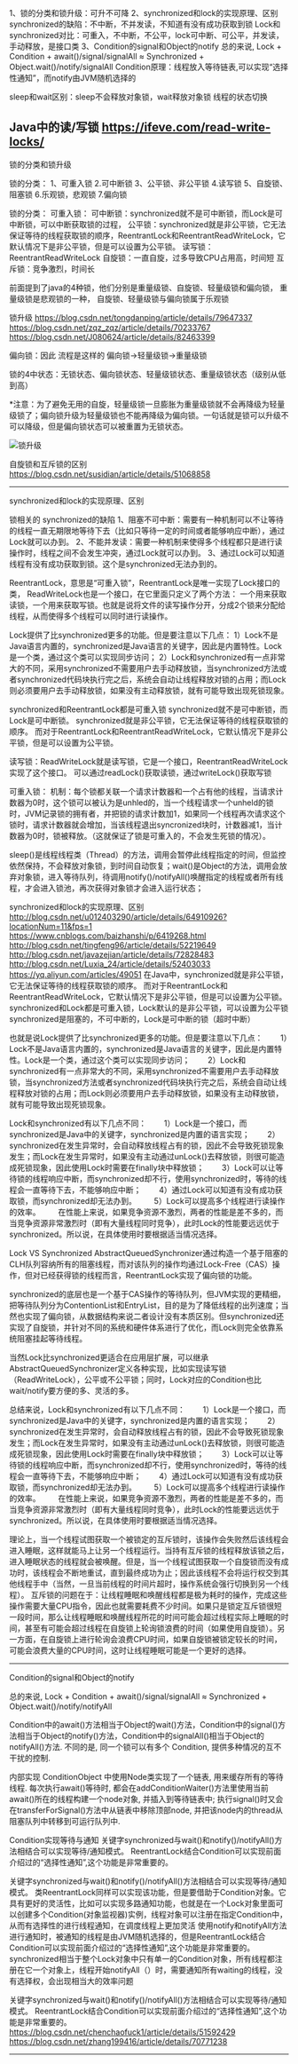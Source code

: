 1、锁的分类和锁升级：可升不可降
2、synchronized和lock的实现原理、区别
    synchronized的缺陷：不中断，不并发读，不知道有没有成功获取到锁
    Lock和synchronized对比：可重入，不中断，不公平，lock可中断、可公平，并发读，手动释放，是接口类
3、Condition的signal和Object的notify
    总的来说, Lock + Condition + await()/signal/signalAll ≈ Synchronized + Object.wait()/notify/signalAll
    Condition原理：线程放入等待链表,可以实现“选择性通知”，而notify由JVM随机选择的



sleep和wait区别：sleep不会释放对象锁，wait释放对象锁
线程的状态切换

Java中的读/写锁
https://ifeve.com/read-write-locks/
---------------------------------------------------------------------------------------------------------------------  
锁的分类和锁升级

锁的分类：
1、可重入锁
2.可中断锁
3、公平锁、非公平锁
4.读写锁
5、自旋锁、阻塞锁
6.乐观锁，悲观锁
7.偏向锁


锁的分类：
可重入锁：
可中断锁：synchronized就不是可中断锁，而Lock是可中断锁，可以中断获取锁的过程，
公平锁：synchronized就是非公平锁，它无法保证等待的线程获取锁的顺序，ReentrantLock和ReentrantReadWriteLock，它默认情况下是非公平锁，但是可以设置为公平锁。
读写锁：ReentrantReadWriteLock
自旋锁：一直自旋，过多导致CPU占用高，时间短
互斥锁：竞争激烈，时间长


前面提到了java的4种锁，他们分别是重量级锁、自旋锁、轻量级锁和偏向锁，
重量级锁是悲观锁的一种，
自旋锁、轻量级锁与偏向锁属于乐观锁


锁升级
https://blog.csdn.net/tongdanping/article/details/79647337
https://blog.csdn.net/zqz_zqz/article/details/70233767
https://blog.csdn.net/J080624/article/details/82463399

偏向锁：因此 流程是这样的 偏向锁->轻量级锁->重量级锁


锁的4中状态：无锁状态、偏向锁状态、轻量级锁状态、重量级锁状态（级别从低到高）

*注意：为了避免无用的自旋，轻量级锁一旦膨胀为重量级锁就不会再降级为轻量级锁了；偏向锁升级为轻量级锁也不能再降级为偏向锁。一句话就是锁可以升级不可以降级，但是偏向锁状态可以被重置为无锁状态。

![锁升级](../../quickstart-document/doc/interview/image/lockupgrade.png "ReferencePicture")


自旋锁和互斥锁的区别
https://blog.csdn.net/susidian/article/details/51068858


---------------------------------------------------------------------------------------------------------------------  
synchronized和lock的实现原理、区别

锁相关的
synchronized的缺陷
1、阻塞不可中断：需要有一种机制可以不让等待的线程一直无期限地等待下去（比如只等待一定的时间或者能够响应中断），通过Lock就可以办到。 
2、不能并发读：需要一种机制来使得多个线程都只是进行读操作时，线程之间不会发生冲突，通过Lock就可以办到。 
3、通过Lock可以知道线程有没有成功获取到锁。这个是synchronized无法办到的。

ReentrantLock，意思是“可重入锁”，ReentrantLock是唯一实现了Lock接口的类，
ReadWriteLock也是一个接口，在它里面只定义了两个方法：
一个用来获取读锁，一个用来获取写锁。也就是说将文件的读写操作分开，分成2个锁来分配给线程，从而使得多个线程可以同时进行读操作。

Lock提供了比synchronized更多的功能。但是要注意以下几点： 
1）Lock不是Java语言内置的，synchronized是Java语言的关键字，因此是内置特性。Lock是一个类，通过这个类可以实现同步访问； 
2）Lock和synchronized有一点非常大的不同，采用synchronized不需要用户去手动释放锁，当synchronized方法或者synchronized代码块执行完之后，系统会自动让线程释放对锁的占用；而Lock则必须要用户去手动释放锁，如果没有主动释放锁，就有可能导致出现死锁现象。

synchronized和ReentrantLock都是可重入锁
synchronized就不是可中断锁，而Lock是可中断锁。
synchronized就是非公平锁，它无法保证等待的线程获取锁的顺序。 而对于ReentrantLock和ReentrantReadWriteLock，它默认情况下是非公平锁，但是可以设置为公平锁。 

读写锁：ReadWriteLock就是读写锁，它是一个接口，ReentrantReadWriteLock实现了这个接口。 可以通过readLock()获取读锁，通过writeLock()获取写锁

可重入锁：
机制：每个锁都关联一个请求计数器和一个占有他的线程，当请求计数器为0时，这个锁可以被认为是unhled的，当一个线程请求一个unheld的锁时，JVM记录锁的拥有者，并把锁的请求计数加1，如果同一个线程再次请求这个锁时，请求计数器就会增加，当该线程退出syncronized块时，计数器减1，当计数器为0时，锁被释放。（这就保证了锁是可重入的，不会发生死锁的情况）。


sleep()是线程线程类（Thread）的方法，调用会暂停此线程指定的时间，但监控依然保持，不会释放对象锁，到时间自动恢复；wait()是Object的方法，调用会放弃对象锁，进入等待队列，待调用notify()/notifyAll()唤醒指定的线程或者所有线程，才会进入锁池，再次获得对象锁才会进入运行状态；


synchronized和lock的实现原理、区别
http://blog.csdn.net/u012403290/article/details/64910926?locationNum=11&fps=1
https://www.cnblogs.com/baizhanshi/p/6419268.html
http://blog.csdn.net/tingfeng96/article/details/52219649
http://blog.csdn.net/javazejian/article/details/72828483
http://blog.csdn.net/Luxia_24/article/details/52403033
https://yq.aliyun.com/articles/49051
在Java中，synchronized就是非公平锁，它无法保证等待的线程获取锁的顺序。
而对于ReentrantLock和ReentrantReadWriteLock，它默认情况下是非公平锁，但是可以设置为公平锁。
synchronized和Lock都是可重入锁，Lock默认的是非公平锁，可以设置为公平锁
synchronized是阻塞的，不可中断的，Lock是可中断的锁（超时中断）

也就是说Lock提供了比synchronized更多的功能。但是要注意以下几点：
　　1）Lock不是Java语言内置的，synchronized是Java语言的关键字，因此是内置特性。Lock是一个类，通过这个类可以实现同步访问；
　　2）Lock和synchronized有一点非常大的不同，采用synchronized不需要用户去手动释放锁，当synchronized方法或者synchronized代码块执行完之后，系统会自动让线程释放对锁的占用；而Lock则必须要用户去手动释放锁，如果没有主动释放锁，就有可能导致出现死锁现象。

Lock和synchronized有以下几点不同：
　　1）Lock是一个接口，而synchronized是Java中的关键字，synchronized是内置的语言实现；
　　2）synchronized在发生异常时，会自动释放线程占有的锁，因此不会导致死锁现象发生；而Lock在发生异常时，如果没有主动通过unLock()去释放锁，则很可能造成死锁现象，因此使用Lock时需要在finally块中释放锁；
　　3）Lock可以让等待锁的线程响应中断，而synchronized却不行，使用synchronized时，等待的线程会一直等待下去，不能够响应中断；
　　4）通过Lock可以知道有没有成功获取锁，而synchronized却无法办到。
　　5）Lock可以提高多个线程进行读操作的效率。
　　在性能上来说，如果竞争资源不激烈，两者的性能是差不多的，而当竞争资源非常激烈时（即有大量线程同时竞争），此时Lock的性能要远远优于synchronized。所以说，在具体使用时要根据适当情况选择。

Lock VS Synchronized
AbstractQueuedSynchronizer通过构造一个基于阻塞的CLH队列容纳所有的阻塞线程，而对该队列的操作均通过Lock-Free（CAS）操作，但对已经获得锁的线程而言，ReentrantLock实现了偏向锁的功能。

synchronized的底层也是一个基于CAS操作的等待队列，但JVM实现的更精细，把等待队列分为ContentionList和EntryList，目的是为了降低线程的出列速度；当然也实现了偏向锁，从数据结构来说二者设计没有本质区别。但synchronized还实现了自旋锁，并针对不同的系统和硬件体系进行了优化，而Lock则完全依靠系统阻塞挂起等待线程。

当然Lock比synchronized更适合在应用层扩展，可以继承AbstractQueuedSynchronizer定义各种实现，比如实现读写锁（ReadWriteLock），公平或不公平锁；同时，Lock对应的Condition也比wait/notify要方便的多、灵活的多。



总结来说，Lock和synchronized有以下几点不同： 
　　1）Lock是一个接口，而synchronized是Java中的关键字，synchronized是内置的语言实现； 
　　2）synchronized在发生异常时，会自动释放线程占有的锁，因此不会导致死锁现象发生；而Lock在发生异常时，如果没有主动通过unLock()去释放锁，则很可能造成死锁现象，因此使用Lock时需要在finally块中释放锁； 
　　3）Lock可以让等待锁的线程响应中断，而synchronized却不行，使用synchronized时，等待的线程会一直等待下去，不能够响应中断； 
　　4）通过Lock可以知道有没有成功获取锁，而synchronized却无法办到。 
　　5）Lock可以提高多个线程进行读操作的效率。 
　　在性能上来说，如果竞争资源不激烈，两者的性能是差不多的，而当竞争资源非常激烈时（即有大量线程同时竞争），此时Lock的性能要远远优于synchronized。所以说，在具体使用时要根据适当情况选择。 



理论上，当一个线程试图获取一个被锁定的互斥锁时，该操作会失败然后该线程会进入睡眠，这样就能马上让另一个线程运行。当持有互斥锁的线程释放该锁之后，进入睡眠状态的线程就会被唤醒。但是，当一个线程试图获取一个自旋锁而没有成功时，该线程会不断地重试，直到最终成功为止；因此该线程不会将运行权交到其他线程手中（当然，一旦当前线程的时间片超时，操作系统会强行切换到另一个线程）。
互斥锁的问题在于：让线程睡眠和唤醒线程都是极为耗时的操作，完成这些操作需要大量CPU指令，因此也就需要耗费不少时间。如果只是锁定互斥锁很短一段时间，那么让线程睡眠和唤醒线程所花的时间可能会超过线程实际上睡眠的时间，甚至有可能会超过线程在自旋锁上轮询锁浪费的时间（如果使用自旋锁）。另一方面，在自旋锁上进行轮询会浪费CPU时间，如果自旋锁被锁定较长的时间，可能会浪费大量的CPU时间，这时让线程睡眠可能是一个更好的选择。


---------------------------------------------------------------------------------------------------------------------  
Condition的signal和Object的notify


总的来说, Lock + Condition + await()/signal/signalAll ≈ Synchronized + Object.wait()/notify/notifyAll

Condition中的await()方法相当于Object的wait()方法，Condition中的signal()方法相当于Object的notify()方法，Condition中的signalAll()相当于Object的notifyAll()方法. 
不同的是, 同一个锁可以有多个 Condition, 提供多种情况的互不干扰的控制.

内部实现
ConditionObject 中使用Node类实现了一个链表, 用来缓存所有的等待线程.
每次执行await()等待时, 都会在addConditionWaiter()方法里使用当前await()所在的线程构建一个node对象, 并插入到等待链表中;
执行signal()时又会在transferForSignal()方法中从链表中移除顶部node, 并把该node内的thread从阻塞队列中转移到可运行队列中.



Condition实现等待与通知
关键字synchronized与wait()和notify()/notifyAll()方法相结合可以实现等待/通知模式。
ReentrantLock结合Condition可以实现前面介绍过的“选择性通知”,这个功能是非常重要的。 


关键字synchronized与wait()和notify()/notifyAll()方法相结合可以实现等待/通知模式。 
类ReentrantLock同样可以实现该功能，但是要借助于Condition对象。它具有更好的灵活性，比如可以实现多路通知功能，也就是在一个Lock对象里面可以创建多个Condition(对象监视器)实例，线程对象可以注册在指定Condition中，从而有选择性的进行线程通知，在调度线程上更加灵活 
使用notify和notifyAll方法进行通知时，被通知的线程是由JVM随机选择的，但是ReentrantLock结合Condition可以实现前面介绍过的“选择性通知”,这个功能是非常重要的。 
synchronized相当于整个Lock对象中只有单一的Condition对象，所有线程都注册在它一个对象上，线程开始notifyAll（）时，需要通知所有waiting的线程，没有选择权，会出现相当大的效率问题

关键字synchronized与wait()和notify()/notifyAll()方法相结合可以实现等待/通知模式。
ReentrantLock结合Condition可以实现前面介绍过的“选择性通知”,这个功能是非常重要的。 
https://blog.csdn.net/chenchaofuck1/article/details/51592429
https://blog.csdn.net/zhang199416/article/details/70771238

---------------------------------------------------------------------------------------------------------------------  

